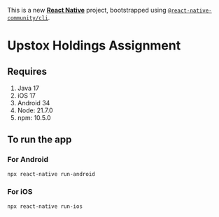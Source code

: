 This is a new [**React Native**](https://reactnative.dev) project, bootstrapped using [`@react-native-community/cli`](https://github.com/react-native-community/cli).

# Upstox Holdings Assignment

## Requires

1. Java 17
2. iOS 17
3. Android 34
4. Node: 21.7.0
5. npm: 10.5.0

## To run the app

### For Android
```bash
npx react-native run-android
```

### For iOS
```bash
npx react-native run-ios
```
